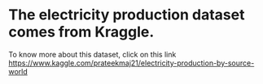# The electricity production dataset comes from Kraggle. 
To know more about this dataset, click on this link https://www.kaggle.com/prateekmaj21/electricity-production-by-source-world
